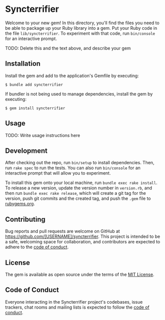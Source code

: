# Syncterrifier

Welcome to your new gem! In this directory, you'll find the files you need to be able to package up your Ruby library into a gem. Put your Ruby code in the file `lib/syncterrifier`. To experiment with that code, run `bin/console` for an interactive prompt.

TODO: Delete this and the text above, and describe your gem

## Installation

Install the gem and add to the application's Gemfile by executing:

    $ bundle add syncterrifier

If bundler is not being used to manage dependencies, install the gem by executing:

    $ gem install syncterrifier

## Usage

TODO: Write usage instructions here

## Development

After checking out the repo, run `bin/setup` to install dependencies. Then, run `rake spec` to run the tests. You can also run `bin/console` for an interactive prompt that will allow you to experiment.

To install this gem onto your local machine, run `bundle exec rake install`. To release a new version, update the version number in `version.rb`, and then run `bundle exec rake release`, which will create a git tag for the version, push git commits and the created tag, and push the `.gem` file to [rubygems.org](https://rubygems.org).

## Contributing

Bug reports and pull requests are welcome on GitHub at https://github.com/[USERNAME]/syncterrifier. This project is intended to be a safe, welcoming space for collaboration, and contributors are expected to adhere to the [code of conduct](https://github.com/[USERNAME]/syncterrifier/blob/main/CODE_OF_CONDUCT.md).

## License

The gem is available as open source under the terms of the [MIT License](https://opensource.org/licenses/MIT).

## Code of Conduct

Everyone interacting in the Syncterrifier project's codebases, issue trackers, chat rooms and mailing lists is expected to follow the [code of conduct](https://github.com/[USERNAME]/syncterrifier/blob/main/CODE_OF_CONDUCT.md).
